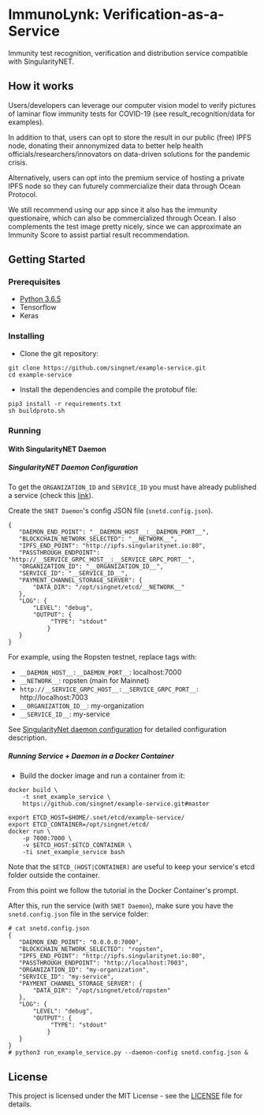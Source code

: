 # ImmunoLynk: Verification-as-a-Service

Immunity test recognition, verification and distribution service compatible with SingularityNET.

## How it works

Users/developers can leverage our computer vision model to verify pictures of laminar flow immunity tests for COVID-19 (see result_recognition/data for examples).

In addition to that, users can opt to store the result in our public (free) IPFS node, donating their annonymized data to better help health officials/researchers/innovators on data-driven solutions for the pandemic crisis.

Alternatively, users can opt into the premium service of hosting a private IPFS node so they can futurely commercialize their data through Ocean Protocol.

We still recommend using our app since it also has the immunity questionaire, which can also be commercialized through Ocean. I also complements the test image pretty nicely, since we can approximate an Immunity Score to assist partial result recommendation.

## Getting Started

### Prerequisites

* [Python 3.6.5](https://www.python.org/downloads/release/python-365/)
* Tensorflow 
* Keras

### Installing

* Clone the git repository:

```
git clone https://github.com/singnet/example-service.git
cd example-service
```

* Install the dependencies and compile the protobuf file:

```
pip3 install -r requirements.txt
sh buildproto.sh
```

### Running

#### With SingularityNET Daemon

##### SingularityNET Daemon Configuration

To get the `ORGANIZATION_ID` and `SERVICE_ID` you must have already published a service 
(check this [link](https://dev.singularitynet.io/tutorials/publish/)).

Create the `SNET Daemon`'s config JSON file (`snetd.config.json`).

```
{
   "DAEMON_END_POINT": "__DAEMON_HOST__:__DAEMON_PORT__",
   "BLOCKCHAIN_NETWORK_SELECTED": "__NETWORK__",
   "IPFS_END_POINT": "http://ipfs.singularitynet.io:80",
   "PASSTHROUGH_ENDPOINT": "http://__SERVICE_GRPC_HOST__:__SERVICE_GRPC_PORT__",
   "ORGANIZATION_ID": "__ORGANIZATION_ID__",
   "SERVICE_ID": "__SERVICE_ID__",
   "PAYMENT_CHANNEL_STORAGE_SERVER": {
       "DATA_DIR": "/opt/singnet/etcd/__NETWORK__"
   },
   "LOG": {
       "LEVEL": "debug",
       "OUTPUT": {
            "TYPE": "stdout"
           }
   }
}
```

For example, using the Ropsten testnet, replace tags with:

- `__DAEMON_HOST__:__DAEMON_PORT__`: localhost:7000
- `__NETWORK__`: ropsten (main for Mainnet)
- `http://__SERVICE_GRPC_HOST__:__SERVICE_GRPC_PORT__`: http://localhost:7003
- `__ORGANIZATION_ID__`: my-organization
- `__SERVICE_ID__`: my-service

See [SingularityNet daemon configuration](https://github.com/singnet/snet-daemon/blob/master/README.md#configuration) for detailed configuration description.

##### Running Service + Daemon in a Docker Container

* Build the docker image and run a container from it:

```
docker build \
    -t snet_example_service \
    https://github.com/singnet/example-service.git#master

export ETCD_HOST=$HOME/.snet/etcd/example-service/
export ETCD_CONTAINER=/opt/singnet/etcd/
docker run \
    -p 7000:7000 \
    -v $ETCD_HOST:$ETCD_CONTAINER \
    -ti snet_example_service bash
```

Note that the `$ETCD_(HOST|CONTAINER)` are useful to keep your service's etcd folder outside the container.

From this point we follow the tutorial in the Docker Container's prompt.

After this, run the service (with `SNET Daemon`), make sure you have the `snetd.config.json` file in the service folder:

```
# cat snetd.config.json
{
   "DAEMON_END_POINT": "0.0.0.0:7000",
   "BLOCKCHAIN_NETWORK_SELECTED": "ropsten",
   "IPFS_END_POINT": "http://ipfs.singularitynet.io:80",
   "PASSTHROUGH_ENDPOINT": "http://localhost:7003",
   "ORGANIZATION_ID": "my-organization",
   "SERVICE_ID": "my-service",
   "PAYMENT_CHANNEL_STORAGE_SERVER": {
       "DATA_DIR": "/opt/singnet/etcd/ropsten"
   },
   "LOG": {
       "LEVEL": "debug",
       "OUTPUT": {
            "TYPE": "stdout"
           }
   }
}
# python3 run_example_service.py --daemon-config snetd.config.json &
```

## License

This project is licensed under the MIT License - see the
[LICENSE](https://github.com/singnet/example-service/blob/master/LICENSE) file for details.

